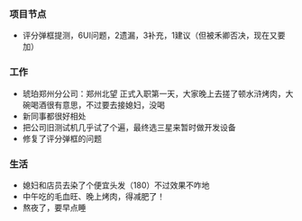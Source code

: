 ### 项目节点
* 评分弹框提测，6UI问题，2遗漏，3补充，1建议（但被禾卿否决，现在又要加）

### 工作
* 琥珀郑州分公司：郑州北望 正式入职第一天，大家晚上去搓了顿水浒烤肉，大碗喝酒很有意思，不过要去接媳妇，没喝
* 新同事都很好相处
* 把公司旧测试机几乎试了个遍，最终选三星来暂时做开发设备
* 修复了评分弹框的问题
  

### 生活
* 媳妇和店员去染了个便宜头发（180）不过效果不咋地
* 中午吃的毛血旺、晚上烤肉，得减肥了！
* 熬夜了，要早点睡